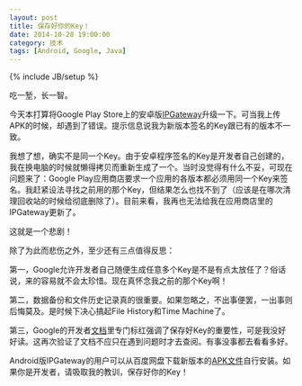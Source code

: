 ```yaml
---
layout: post
title: 保存好你的Key！
date: 2014-10-28 19:00:00
category: 技术
tags: [Android, Google, Java]
---
```

{% include JB/setup %}

吃一堑，长一智。

<!--more-->

今天本打算将Google Play Store上的安卓版[IPGateway](http://www.shengbin.me/apps/ipgateway/)升级一下。可当我上传APK的时候，却遇到了错误。提示信息说我为新版本签名的Key跟已有的版本不一致。

我想了想，确实不是同一个Key。由于安卓程序签名的Key是开发者自己创建的，我在换电脑的时候就懒得拷贝而重新生成了一个。当时没觉得有什么不妥，可现在问题来了：Google Play应用商店要求一个应用的各版本都必须用同一个Key来签名。我赶紧设法寻找之前用的那个Key，但结果怎么也找不到了（应该是在哪次清理回收站的时候给彻底删除了）。目前来看，我再也无法给我在应用商店里的IPGateway更新了。

这就是一个悲剧！

除了为此而悲伤之外，至少还有三点值得反思：

第一，Google允许开发者自己随便生成任意多个Key是不是有点太放任了？俗话说，来的容易就不会太珍惜。现在真怀念我之前的那个Key啊！

第二，数据备份和文件历史记录真的很重要。如果忽略之，不出事便罢，一出事则后悔莫及。是时候下决心搞起File History和Time Machine了。

第三，Google的开发者[文档](https://developer.android.com/tools/publishing/app-signing.html#overview)里专门标红强调了保存好Key的重要性，可是我没好好读。这再次验证了文档不应只在遇到问题时才去查阅。有事没事都去看看多好。

Android版IPGateway的用户可以从百度网盘下载新版本的[APK文件](http://pan.baidu.com/s/1kT3L1R5)自行安装。如果你是开发者，请吸取我的教训，保存好你的Key！
